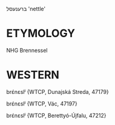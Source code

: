 ברענעסל
'nettle'

ETYMOLOGY
===========
NHG Brennessel

WESTERN
========

brɛ́nɛslʲ {WTCP, Dunajská Streda, 47179}

brɛ́nɛslʲ {WTCP, Vác, 47197}

brɛ́nɛslʲ {WTCP, Berettyó-Újfalu, 47212}